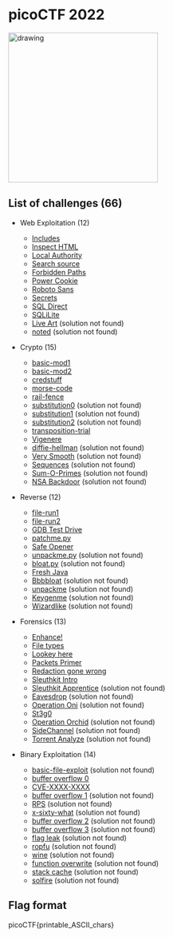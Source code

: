 # picoCTF 2022

<img src="https://play.picoctf.org/static/media/picoctf-logo-horizontal-white.17fdf0dcdef08dc3396a195b95e3bc29.svg" alt="drawing" width="300"/>

## List of challenges (66)
- Web Exploitation (12)
  - [Includes](./Web%20Exploitation/Includes/)
  - [Inspect HTML](./Web%20Exploitation/Inspect%20HTML/) 
  - [Local Authority](./Web%20Exploitation/Local%20Authority/)
  - [Search source](./Web%20Exploitation/Search%20source/) 
  - [Forbidden Paths](./Web%20Exploitation/Forbidden%20Paths/) 
  - [Power Cookie](./Web%20Exploitation/Power%20Cookie/)
  - [Roboto Sans](./Web%20Exploitation/Roboto%20Sans/) 
  - [Secrets](./Web%20Exploitation/Secrets/) 
  - [SQL Direct](./Web%20Exploitation/SQL%20Direct/)
  - [SQLiLite](./Web%20Exploitation/SQLiLite/)
  - [Live Art](./Web%20Exploitation/Live%20Art/) (solution not found)
  - [noted](./Web%20Exploitation/noted/) (solution not found)
  
- Crypto (15)
  - [basic-mod1](./Crypto/basic-mod1/) 
  - [basic-mod2](./Crypto/basic-mod2/) 
  - [credstuff](./Crypto/credstuff/) 
  - [morse-code](./Crypto/morse-code/) 
  - [rail-fence](./Crypto/rail-fence/) 
  - [substitution0](./Crypto/substitution0/) (solution not found)
  - [substitution1](./Crypto/substitution1/) (solution not found)
  - [substitution2](./Crypto/substitution2/) (solution not found)
  - [transposition-trial](./Crypto/transposition-trial/)
  - [Vigenere](./Crypto/Vigenere/) 
  - [diffie-hellman](./Crypto/diffie-hellman/) (solution not found)
  - [Very Smooth](./Crypto/Very%20Smooth/) (solution not found)
  - [Sequences](./Crypto/Sequences/) (solution not found)
  - [Sum-O-Primes](./Crypto/Sum-O-Primes/) (solution not found)
  - [NSA Backdoor](./Crypto/NSA%20Backdoor/) (solution not found)
  
- Reverse (12)
  - [file-run1](./Reverse/file-run1/) 
  - [file-run2](./Reverse/file-run2/) 
  - [GDB Test Drive](./Reverse/GDB%20Test%20Drive/)
  - [patchme.py](./Reverse/patchme.py/) 
  - [Safe Opener](./Reverse/Safe%20Opener/) 
  - [unpackme.py](./Reverse/unpackme.py/) (solution not found)
  - [bloat.py](./Reverse/bloat.py/) (solution not found)
  - [Fresh Java](./Reverse/Fresh%20Java/) 
  - [Bbbbloat](./Reverse/Bbbbloat/) (solution not found)
  - [unpackme](./Reverse/unpackme/) (solution not found)
  - [Keygenme](./Reverse/Keygenme/) (solution not found)
  - [Wizardlike](./Reverse/Wizardlike/) (solution not found)
  
- Forensics (13)
  - [Enhance!](./Forensics/Enhance!)
  - [File types](./Forensics//)
  - [Lookey here](./Forensics/Lookey%20%here/)
  - [Packets Primer](./Forensics/Packets%20Primer/) 
  - [Redaction gone wrong ](./Forensics/Redaction%20gone%20wrong/)
  - [Sleuthkit Intro](Forensics/Sleuthkit%20Intro/)
  - [Sleuthkit Apprentice](./Forensics/Sleuthkit%20Apprentice/) (solution not found)
  - [Eavesdrop](./Forensics/Eavesdrop/) (solution not found)
  - [Operation Oni](./Forensics/Operation%20Oni/) (solution not found)
  - [St3g0](./Forensics/St3g0/)
  - [Operation Orchid](./Forensics/Operation%20Orchid/) (solution not found)
  - [SideChannel](./Forensics/SideChannel/) (solution not found)
  - [Torrent Analyze](./Forensics/Torrent%20Analyze/) (solution not found)
  
- Binary Exploitation (14)
  - [basic-file-exploit](./Binary%20Exploitation/basic-file-exploit/) (solution not found)
  - [buffer overflow 0](./Binary%20Exploitation/buffer%20overflow%200/)
  - [CVE-XXXX-XXXX](./Binary%20Exploitation/CVE-XXXX-XXXX/)
  - [buffer overflow 1](./Binary%20Exploitation/buffer%20overflow%201/) (solution not found)
  - [RPS](./Binary%20Exploitation/RPS/) (solution not found)
  - [x-sixty-what](./Binary%20Exploitation/x-sixty-what/) (solution not found)
  - [buffer overflow 2](./Binary%20Exploitation/buffer%20overflow%202/) (solution not found)
  - [buffer overflow 3](./Binary%20Exploitation/buffer%20overflow%203/) (solution not found)
  - [flag leak](./Binary%20Exploitation/flag%20leak/) (solution not found)
  - [ropfu](./Binary%20Exploitation/ropfu/) (solution not found)
  - [wine](./Binary%20Exploitation/wine/) (solution not found)
  - [function overwrite](./Binary%20Exploitation/function%20overwrite/) (solution not found)
  - [stack cache](./Binary%20Exploitation/stack%20cache/) (solution not found)
  - [solfire](./Binary%20Exploitation/solfire/) (solution not found)

## Flag format
picoCTF{printable_ASCII_chars}

